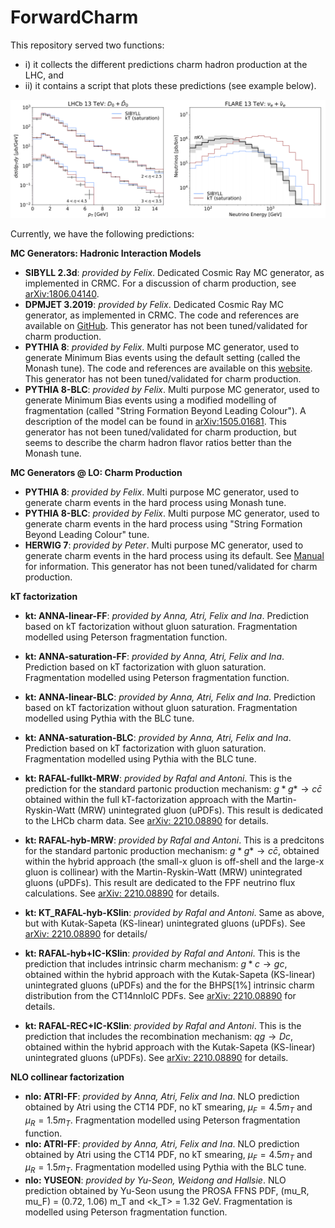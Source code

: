 # ForwardCharm

This repository served two functions: 
- i) it collects the different predictions charm hadron production at the LHC, and
- ii) it contains a script that plots these predictions (see example below). 

![Example Spectra](https://github.com/KlingFelix/ForwardCharm/blob/main/figures/Example.png)

Currently, we have the following predictions:

**MC Generators: Hadronic Interaction Models**
 - **SIBYLL 2.3d**: *provided by Felix*.
     Dedicated Cosmic Ray MC generator, as implemented in CRMC. For a discussion of charm production, see [arXiv:1806.04140](https://arxiv.org/abs/1806.04140).  
 - **DPMJET 3.2019**: *provided by Felix*.
     Dedicated Cosmic Ray MC generator, as implemented in CRMC. The code and references are available on [GitHub](https://github.com/DPMJET/DPMJET). This generator has not been tuned/validated for charm production.
 - **PYTHIA 8**:  *provided by Felix*.
     Multi purpose MC generator, used to generate Minimum Bias events using the default setting (called the Monash tune). The code and references are available on this  [website](https://pythia.org/manuals/pythia8245/Welcome.html). This generator has not been tuned/validated for charm production.
 - **PYTHIA 8-BLC**: *provided by Felix*.
     Multi purpose MC generator, used to generate Minimum Bias events using a modified modelling of fragmentation (called "String Formation Beyond Leading Colour"). A description of the model can be found in [arXiv:1505.01681](https://arxiv.org/abs/1505.01681). This generator has not been tuned/validated for charm production, but seems to describe the charm hadron flavor ratios better than the Monash tune.
 
 **MC Generators @ LO: Charm Production**
 - **PYTHIA 8**: *provided by Felix*.
     Multi purpose MC generator, used to generate charm events in the hard process  using Monash tune. 
 - **PYTHIA 8-BLC**: *provided by Felix*.
     Multi purpose MC generator, used to generate charm events in the hard process  using "String Formation Beyond Leading Colour" tune.
 - **HERWIG 7**: *provided by Peter*.
     Multi purpose MC generator, used to generate charm events in the hard process  using its default. See [Manual](https://herwig.hepforge.org/) for information. This generator has not been tuned/validated for charm production.
     
 **kT factorization**
 - **kt: ANNA-linear-FF**: *provided by Anna, Atri, Felix and Ina*.
     Prediction based on kT factorization without gluon saturation. Fragmentation modelled using Peterson fragmentation function. 
 - **kt: ANNA-saturation-FF**: *provided by Anna, Atri, Felix and Ina*.
     Prediction based on kT factorization with gluon saturation. Fragmentation modelled using Peterson fragmentation function. 
 - **kt: ANNA-linear-BLC**: *provided by Anna, Atri, Felix and Ina*.
     Prediction based on kT factorization without gluon saturation. Fragmentation modelled using Pythia with the BLC tune. 
 - **kt: ANNA-saturation-BLC**: *provided by Anna, Atri, Felix and Ina*.
     Prediction based on kT factorization with gluon saturation. Fragmentation modelled using Pythia with the BLC tune. 
     
 - **kt: RAFAL-fullkt-MRW**: *provided by Rafal and Antoni*.
     This is the prediction for the standard partonic production mechanism: $g*g* \to c \bar{c}$ obtained within the full kT-factorization approach with the Martin-Ryskin-Watt (MRW) unintegrated gluon (uPDFs). This result is dedicated to the LHCb charm data. See [arXiv: 2210.08890](https://arxiv.org/abs/2210.08890) for details.
 - **kt: RAFAL-hyb-MRW**: *provided by Rafal and Antoni*.
     This is a predcitons for the standard partonic production mechanism: $g*g* \to c \bar{c}$, obtained within the hybrid approach (the small-x gluon is off-shell and the large-x gluon is collinear) with the Martin-Ryskin-Watt (MRW) unintegrated gluons (uPDFs). This result are dedicated to the FPF neutrino flux calculations. See [arXiv: 2210.08890](https://arxiv.org/abs/2210.08890) for details.
 - **kt: KT_RAFAL-hyb-KSlin**: *provided by Rafal and Antoni*.
     Same as above, but with Kutak-Sapeta (KS-linear) unintegrated gluons (uPDFs). See [arXiv: 2210.08890](https://arxiv.org/abs/2210.08890) for details/
 - **kt: RAFAL-hyb+IC-KSlin**: *provided by Rafal and Antoni*.
     This is the prediction that includes intrinsic charm mechanism: $g*c \to g c$, obtained within the hybrid approach with the Kutak-Sapeta (KS-linear) unintegrated gluons (uPDFs) and the for the BHPS[1%] intrinsic charm distribution from the CT14nnloIC PDFs. See [arXiv: 2210.08890](https://arxiv.org/abs/2210.08890) for details.
 - **kt: RAFAL-REC+IC-KSlin**: *provided by Rafal and Antoni*.
    This is the prediction that includes the recombination mechanism: $qg \to Dc$, obtained within the hybrid approach with the Kutak-Sapeta (KS-linear) unintegrated gluons (uPDFs).  See [arXiv: 2210.08890](https://arxiv.org/abs/2210.08890) for details.
     
 **NLO collinear factorization**
 - **nlo: ATRI-FF**: *provided by Anna, Atri, Felix and Ina*.
     NLO prediction obtained by Atri using the CT14 PDF, no kT smearing, $\mu_F=4.5 m_T$ and $\mu_R=1.5 m_T$. Fragmentation modelled using Peterson fragmentation function. 
 - **nlo: ATRI-FF**: *provided by Anna, Atri, Felix and Ina*.
     NLO prediction obtained by Atri using the CT14 PDF, no kT smearing, $\mu_F=4.5 m_T$ and $\mu_R=1.5 m_T$. Fragmentation modelled using Pythia with the BLC tune. 
 - **nlo: YUSEON**: *provided by Yu-Seon, Weidong and Hallsie*.
     NLO prediction obtained by Yu-Seon usung the PROSA FFNS PDF, (mu_R, mu_F) = (0.72, 1.06) m_T and <k_T> = 1.32 GeV. Fragmentation is modelled using Peterson fragmentation function.  
